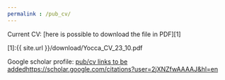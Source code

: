 ```yaml
---
permalink : /pub_cv/
---
```


Current CV: [here is possible to download the file in PDF][1]

[1]:{{ site.url }}/download/Yocca_CV_23_10.pdf

Google scholar profile:
[pub/cv links to be added](https://scholar.google.com/citations?user=2jXNZfwAAAAJ&hl=en)https://scholar.google.com/citations?user=2jXNZfwAAAAJ&hl=en
